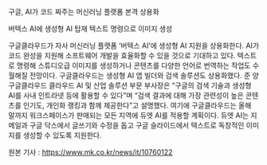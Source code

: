 구글, AI가 코드 짜주는 머신러닝 플랫폼 본격 상용화

버텍스 AI에 생성형 AI 탑재
텍스트 명령으로 이미지 생성


 구글클라우드가 자사 머신러닝 플랫폼 ‘버텍스 AI’에 생성형 AI 지원을 상용화한다. AI가 코드 완성을 지원해 소프트웨어 개발을 효율화할 수 있을 것으로 기대하고 있다. 텍스트로 명령해 스튜디오급 이미지를 생성하거나 콘텐츠를 다양한 언어로 번역하는 작업도 수월해질 전망이다.
 구글클라우드는 생성형 AI 앱 빌더와 검색 솔루션도 상용화했다. 준 양 구글클라우드 클라우드 AI 및 산업 솔루션 부문 부사장은 “구글의 검색 기술과 생성형 AI를 사내 인트라넷 등에 활용할 수 있다”며 “검색 결과에 대해 가장 관련성이 높은 콘텐츠를 인기도, 개인화 랭킹과 함께 제공한다”고 설명했다.
 여기에 구글클라우드는 올해 말까지 워크스페이스가 판매되는 모든 지역에 듀엣 AI를 적용할 계획이다. 듀엣 AI는 지메일과 구글 닥스에서 글쓰기와 수정을 돕고 구글 슬라이드에서 텍스트로 독창적인 이미지를 생성할 수 있도록 지원한다. 


원본 기사 : https://www.mk.co.kr/news/it/10760122
